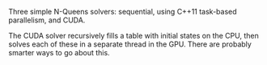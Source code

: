 Three simple N-Queens solvers: sequential, using C++11 task-based parallelism, and CUDA.

The CUDA solver recursively fills a table with initial states on the CPU, then solves each of these in a separate thread in the GPU. There are probably smarter ways to go about this.
